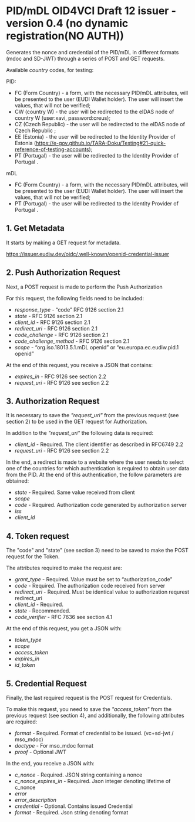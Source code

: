 # PID/mDL OID4VCI Draft 12 issuer - version 0.4 (no dynamic registration(NO AUTH))

Generates the nonce and credential of the PID/mDL in different formats (mdoc and SD-JWT) through a series of POST and GET requests.

Available *country* codes, for testing:

PID:
+ FC (Form Country) - a form, with the necessary PID/mDL attributes, will be presented to the user (EUDI Wallet holder). The user will insert the values, that will not be verified;
+ CW (country W) - the user will be redirected to the eIDAS node of country W (user:xavi, password:creus);
+ CZ (Czech Republic) - the user will be redirected to the eIDAS node of Czech Republic ;
+ EE (Estonia) - the user will be redirected to the Identity Provider of Estonia (https://e-gov.github.io/TARA-Doku/Testing#21-quick-reference-of-testing-accounts);
+ PT (Portugal) - the user will be redirected to the Identity Provider of Portugal .

mDL
+ FC (Form Country) - a form, with the necessary PID/mDL attributes, will be presented to the user (EUDI Wallet holder). The user will insert the values, that will not be verified;
+ PT (Portugal) - the user will be redirected to the Identity Provider of Portugal .

## 1. Get Metadata 
It starts by making a GET request for metadata.

<https://issuer.eudiw.dev/oidc/.well-known/openid-credential-issuer>

## 2. Push Authorization Request

Next, a POST request is made to perform the Push Authorization

For this request, the following fields need to be included:

+ *response_type* - “code” RFC 9126 section 2.1
+ *state* - RFC 9126 section 2.1
+ *client_id* - RFC 9126 section 2.1
+ *redirect_uri* - RFC 9126 section 2.1
+ *code_challenge* - RFC 9126 section 2.1
+ *code_challenge_method* - RFC 9126 section 2.1
+ *scope* - “org.iso.18013.5.1.mDL openid” or “eu.europa.ec.eudiw.pid.1 openid”

At the end of this request, you receive a JSON that contains:

+ *expires_in* - RFC 9126 see section 2.2
+ *request_uri* - RFC 9126 see section 2.2

## 3. Authorization Request

It is necessary to save the *"request_uri"* from the previous request (see section 2) to be used in the GET request for Authorization.

In addition to the *"request_uri"* the following data is required:

+ *client_id* - Required. The client identifier as described in RFC6749 2.2
+ *request_uri* - RFC 9126 see section 2.2

In the end, a redirect is made to a website where the user needs to select one of the countries for which authentication is required to obtain user data from the PID. 
At the end of this authentication, the follow parameters are obtained:

+ *state* - Required. Same value received from client
+ *scope*
+ *code* - Required. Authorization code generated by authorization server 
+ *iss*
+ *client_id*

## 4. Token request

The "code" and "state" (see section 3) need to be saved to make the POST request for the Token.

The attributes required to make the request are:

+ *grant_type* - Required. Value must be set to “authorization_code”
+ *code* - Required. The authorization code received from server
+ *redirect_uri* - Required. Must be identical value to authorization requrest redirect_uri
+ *client_id* - Required.
+ *state* - Recommended. 
+ *code_verifier* - RFC 7636 see section 4.1

At the end of this request, you get a JSON with:

+ *token_type*
+ *scope*
+ *access_token*
+ *expires_in*
+ *id_token*

## 5. Credential Request

Finally, the last required request is the POST request for Credentials.

To make this request, you need to save the *"access_token"* from the previous request (see section 4), and additionally, the following attributes are required:

+ *format* - Required. Format of credential to be issued. (vc+sd-jwt / mso_mdoc)
+ *doctype* - For mso_mdoc format
+ *proof* - Optional  JWT

In the end, you receive a JSON with:

+ *c_nonce* - Required. JSON string containing a nonce
+ *c_nonce_expires_in* - Required. Json integer denoting lifetime of c_nonce
+ *error*
+ *error_description*
+ *credential* - Optional. Contains issued Credential
+ *format* - Required. Json string denoting format
